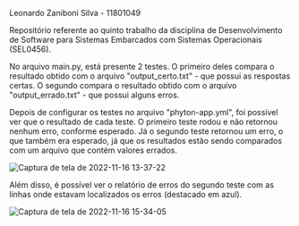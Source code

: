 Leonardo Zaniboni Silva - 11801049

Repositório referente ao quinto trabalho da disciplina de Desenvolvimento de Software para Sistemas Embarcados com Sistemas Operacionais (SEL0456).

No arquivo main.py, está presente 2 testes. O primeiro deles compara o resultado obtido com o arquivo "output_certo.txt" - que possui as respostas certas. O segundo compara o resultado obtido com o arquivo "output_errado.txt" - que possui alguns erros.

Depois de configurar os testes no arquivo "phyton-app.yml", foi possível ver que o resultado de cada teste. O primeiro teste rodou e não retornou nenhum erro, conforme esperado. Já o segundo teste retornou um erro, o que também era esperado, já que os resultados estão sendo comparados com um arquivo que contém valores errados.

![Captura de tela de 2022-11-16 13-37-22](https://user-images.githubusercontent.com/65432723/202297266-084df8e9-8e94-4097-acd2-8181047bf2fa.png)

Além disso, é possível ver o relatório de erros do segundo teste com as linhas onde estavam localizados os erros (destacado em azul).

![Captura de tela de 2022-11-16 15-34-05](https://user-images.githubusercontent.com/65432723/202300529-22bc289c-2965-4bb9-aac3-d61b46095eb5.png)
